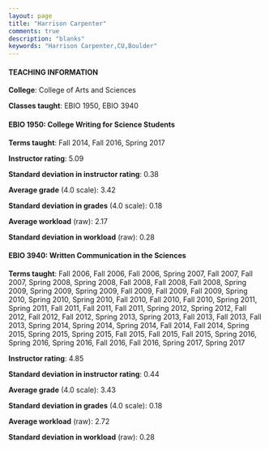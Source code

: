 ```yaml
---
layout: page
title: "Harrison Carpenter" 
comments: true
description: "blanks"
keywords: "Harrison Carpenter,CU,Boulder"
---
```

<head>
<script src="https://ajax.googleapis.com/ajax/libs/jquery/2.1.3/jquery.min.js"></script>
<script src="https://dl.dropboxusercontent.com/s/pc42nxpaw1ea4o9/highcharts.js?dl=0"></script>
<!-- <script src="../assets/js/highcharts.js"></script> -->
<style type="text/css">@font-face {
	font-family: "Bebas Neue";
	src: url(https://www.filehosting.org/file/details/544349/BebasNeue Regular.otf) format("opentype");
	}
	h1.Bebas { 
		font-family: "Bebas Neue", Verdana, Tahoma;
	}
</style>
</head>
	   
#### TEACHING INFORMATION

**College**: College of Arts and Sciences

**Classes taught**: EBIO 1950, EBIO 3940

#### EBIO 1950: College Writing for Science Students

**Terms taught**: Fall 2014, Fall 2016, Spring 2017

**Instructor rating**: 5.09

**Standard deviation in instructor rating**: 0.38

**Average grade** (4.0 scale): 3.42

**Standard deviation in grades** (4.0 scale): 0.18

**Average workload** (raw): 2.17

**Standard deviation in workload** (raw): 0.28

#### EBIO 3940: Written Communication in the Sciences

**Terms taught**: Fall 2006, Fall 2006, Fall 2006, Spring 2007, Fall 2007, Fall 2007, Spring 2008, Spring 2008, Fall 2008, Fall 2008, Fall 2008, Spring 2009, Spring 2009, Spring 2009, Fall 2009, Fall 2009, Fall 2009, Spring 2010, Spring 2010, Spring 2010, Fall 2010, Fall 2010, Fall 2010, Spring 2011, Spring 2011, Fall 2011, Fall 2011, Fall 2011, Spring 2012, Spring 2012, Fall 2012, Fall 2012, Fall 2012, Spring 2013, Spring 2013, Fall 2013, Fall 2013, Fall 2013, Spring 2014, Spring 2014, Spring 2014, Fall 2014, Fall 2014, Spring 2015, Spring 2015, Spring 2015, Fall 2015, Fall 2015, Fall 2015, Spring 2016, Spring 2016, Spring 2016, Fall 2016, Fall 2016, Spring 2017, Spring 2017

**Instructor rating**: 4.85

**Standard deviation in instructor rating**: 0.44

**Average grade** (4.0 scale): 3.43

**Standard deviation in grades** (4.0 scale): 0.18

**Average workload** (raw): 2.72

**Standard deviation in workload** (raw): 0.28

